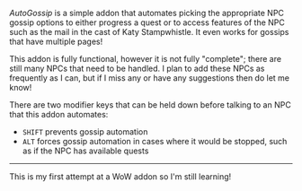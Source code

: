 _AutoGossip_ is a simple addon that automates picking the appropriate NPC gossip options to either progress a quest or to access features of the NPC such as the mail in the cast of Katy Stampwhistle. It even works for gossips that have multiple pages!

This addon is fully functional, however it is not fully "complete"; there are still many NPCs that need to be handled. I plan to add these NPCs as frequently as I can, but if I miss any or have any suggestions then do let me know!

There are two modifier keys that can be held down before talking to an NPC that this addon automates:

- `SHIFT` prevents gossip automation
- `ALT` forces gossip automation in cases where it would be stopped, such as if the NPC has available quests

---

This is my first attempt at a WoW addon so I'm still learning!
